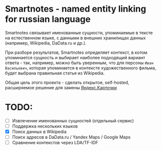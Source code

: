 # Smartnotes - named entity linking for russian language

Smartnotes связывает именованные сущности, упоминаемые в тексте на естественном языке, с данными в внешних хранилищах данных (например, Wikipedia, DaData.ru и др.).

При разборе результатов, Smartnotes определяет контекст, в котом упоминается сущность и выбирает наиболее подходящий вариант ответа - так, например, можно быть уверенным, что для персоны `Иван Васильевич`, которая упоминается в контексте художественного фильма, будет выбрана правильная статья из Wikipedia. 

Общая цель этого проекта - сделать открытое, self-hosted, расширяемое решение для замены [Яндекс.Карточки](https://yandex.ru/promo/yobject/)

# TODO:

- [ ] Извлечение именованных сущностей (отдельный сервис)
- [ ] Поддержка нескольких языков
- [x] Поиск данных в Wikipedia
- [ ] Поиск адресов в DaData.ru / Yandex Maps / Google Maps
- [ ] Сравнение контекстов через LDA/TF-IDF
